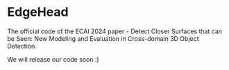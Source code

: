 # EdgeHead

The official code of the ECAI 2024 paper - Detect Closer Surfaces that can be Seen: New Modeling and Evaluation in Cross-domain 3D Object Detection.

We will release our code soon :)
